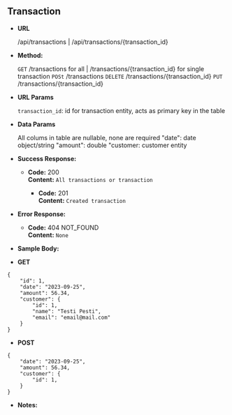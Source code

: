 **Transaction**
----

* **URL**

  /api/transactions | /api/transactions/{transaction_id}

* **Method:**
  
  `GET` /transactions for all | /transactions/{transaction_id} for single transaction
  `POSt` /transactions
  `DELETE` /transactions/{transaction_id}
  `PUT` /transactions/{transaction_id}
  
*  **URL Params**

   `transaction_id`: id for transaction entity, acts as primary key in the table

* **Data Params**

  All colums in table are nullable, none are required
    "date": date object/string
    "amount": double
    "customer: customer entity



* **Success Response:**
  
  * **Code:** 200 <br />
    **Content:** `All transactions or transaction`

    * **Code:** 201 <br />
    **Content:** `Created transaction`
 
* **Error Response:**

  * **Code:** 404 NOT_FOUND <br />
    **Content:** `None`

* **Sample Body:**

* **GET**
```
{
    "id": 1,
    "date": "2023-09-25",
    "amount": 56.34,
    "customer": {
        "id": 1,
        "name": "Testi Pesti",
        "email": "email@mail.com"
    }
}
```

* **POST**
```
{
    "date": "2023-09-25",
    "amount": 56.34,
    "customer": {
        "id": 1,
    }
}
```


* **Notes:**

